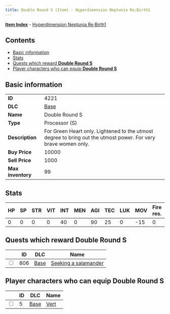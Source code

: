 ```yaml
---
title: Double Round S (Item) - Hyperdimension Neptunia Re;Birth1
---
```


[**Item Index**](/neptunia/rb1/item/index.html) - [Hyperdimension Neptunia Re;Birth1](/neptunia/rb1)

## Contents

- [Basic information](#basic-information)
- [Stats](#stats)
- [Quests which reward **Double Round S**](#quests-which-reward-double-round-s)
- [Player characters who can equip **Double Round S**](#player-characters-who-can-equip-double-round-s)
## Basic information

|   |   |
| -- | -- |
| **ID** | 4221 |
| **DLC** | [Base](/neptunia/rb1/dlc/1-base.html) |
| **Name** | Double Round S |
| **Type** | Processor (S) |
| **Description** | For Green Heart only. Lightened to the utmost degree to bring out the utmost power. For very brave women only. |
| **Buy Price** | 10000 |
| **Sell Price** | 1000 |
| **Max inventory** | 99 |


## Stats

| HP | SP | STR | VIT | INT | MEN | AGI | TEC | LUK | MOV | Fire res. | Ice res. | Wind res. | Lightning res. |
| -- | -- | --- | --- | --- | --- | --- | --- | --- | --- | --------- | -------- | --------- | -------------- |
| 0 | 0 | 0 | 0 | 40 | 0 | 90 | 25 | 0 | -15 | 0 | 0 | 0 | 0 |


## Quests which reward **Double Round S**

|    | ID | DLC | Name |
| -- | -- | --- | ---- |
| <input type="checkbox" id="rb1-quest-1-806" class="trackbox" /> | 806 | [Base](/neptunia/rb1/dlc/1-base.html) | [Seeking a salamander](/neptunia/rb1/quest/1-806-seeking-a-salamander.html) |


## Player characters who can equip **Double Round S**

|    | ID | DLC | Name |
| -- | -- | --- | ---- |
| <input type="checkbox" id="rb1-player-1-5" class="trackbox" /> | 5 | [Base](/neptunia/rb1/dlc/1-base.html) | [Vert](/neptunia/rb1/player/1-5-vert.html) |
